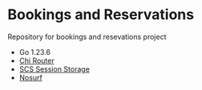 # Bookings and Reservations

Repository for bookings and resevations project

- Go 1.23.6
- [Chi Router](https://github.com/go-chi/chi)
- [SCS Session Storage](https://github.com/alexedwards/scs/v2)
- [Nosurf](https://github.com/justinas/nosurf) 